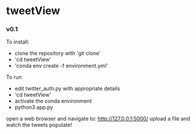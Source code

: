 # tweetView
### v0.1
To install:
  - clone the repository with 'git clone'
  - 'cd tweetView'
  - 'conda env create -f environment.yml'

To run
  - edit twitter_auth.py with appropriate details
  - 'cd tweetView'
  - activate the conda environment
  - python3 app.py
  
open a web browser and navigate to: http://127.0.0.1:5000/
upload a file and watch the tweets populate!
